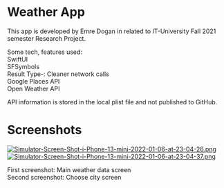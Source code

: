 # Weather App

This app is developed by Emre Dogan in related to IT-University Fall 2021 semester Research Project.  <br />

Some tech, features used:<br />
SwiftUI<br />
SFSymbols<br />
Result Type-: Cleaner network calls<br />
Google Places API<br />
Open Weather API<br />


API information is stored in the local plist file and not published to GitHub.<br />

# Screenshots
[![Simulator-Screen-Shot-i-Phone-13-mini-2022-01-06-at-23-04-26.png](https://i.postimg.cc/gkxRn0pV/Simulator-Screen-Shot-i-Phone-13-mini-2022-01-06-at-23-04-26.png)](https://postimg.cc/dLKDfwL3)
[![Simulator-Screen-Shot-i-Phone-13-mini-2022-01-06-at-23-04-37.png](https://i.postimg.cc/mDTCDNZk/Simulator-Screen-Shot-i-Phone-13-mini-2022-01-06-at-23-04-37.png)](https://postimg.cc/kVhBYSbP)

First screenshot: Main weather data screen <br />
Second screenshot: Choose city screen<br />

